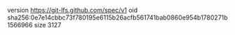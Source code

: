 version https://git-lfs.github.com/spec/v1
oid sha256:0e7e14cbbc73f780195e6115b26acfb561741bab0860e954b1780271b1566966
size 3127
